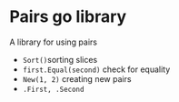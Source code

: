 # Pairs go library
A library for using pairs
- `Sort()`sorting slices
- `first.Equal(second)` check for equality
- `New(1, 2)` creating new pairs
- `.First, .Second`
